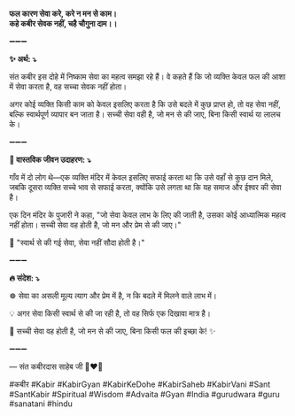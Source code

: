 **फल कारण सेवा करे, करे न मन से काम।**\
**कहे कबीर सेवक नहीं, चहै चौगुना दाम।।**

➖➖➖

**✨ अर्थ: ⤵**

संत कबीर इस दोहे में निष्काम सेवा का महत्व समझा रहे हैं। वे कहते हैं कि जो व्यक्ति केवल फल की आशा में सेवा करता है, वह सच्चा सेवक नहीं होता।

अगर कोई व्यक्ति किसी काम को केवल इसलिए करता है कि उसे बदले में कुछ प्राप्त हो, तो वह सेवा नहीं, बल्कि स्वार्थपूर्ण व्यापार बन जाता है। सच्ची सेवा वही है, जो मन से की जाए, बिना किसी स्वार्थ या लालच के।

➖➖➖

**🌾 वास्तविक जीवन उदाहरण: ⤵**

गाँव में दो लोग थे—एक व्यक्ति मंदिर में केवल इसलिए सफाई करता था कि उसे वहाँ से कुछ दान मिले, जबकि दूसरा व्यक्ति सच्चे भाव से सफाई करता, क्योंकि उसे लगता था कि यह समाज और ईश्वर की सेवा है।

एक दिन मंदिर के पुजारी ने कहा, "जो सेवा केवल लाभ के लिए की जाती है, उसका कोई आध्यात्मिक महत्व नहीं होता। सच्ची सेवा वह होती है, जो मन और प्रेम से की जाए।"

📜 "स्वार्थ से की गई सेवा, सेवा नहीं सौदा होती है।"

➖➖➖

**🔥 संदेश: ⤵**

☸ सेवा का असली मूल्य त्याग और प्रेम में है, न कि बदले में मिलने वाले लाभ में।

💡 अगर सेवा किसी स्वार्थ से की जा रही है, तो वह सिर्फ एक दिखावा मात्र है।

🙏 सच्ची सेवा वह होती है, जो मन से की जाए, बिना किसी फल की इच्छा के! ✨

➖➖➖

— संत कबीरदास साहेब जी 🙏❤️💯

#कबीर #Kabir #KabirGyan #KabirKeDohe #KabirSaheb #KabirVani #Sant #SantKabir #Spiritual #Wisdom #Advaita #Gyan #India #gurudwara #guru #sanatani #hindu
